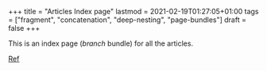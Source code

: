 +++
title = "Articles Index page"
lastmod = 2021-02-19T01:27:05+01:00
tags = ["fragment", "concatenation", "deep-nesting", "page-bundles"]
draft = false
+++

This is an index page (_branch_ bundle) for all the articles.

[Ref](https://github.com/kaushalmodi/ox-hugo/issues/210#issuecomment-424891371)
